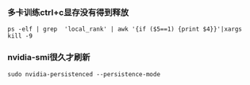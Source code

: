### 多卡训练ctrl+c显存没有得到释放
```shell
ps -elf | grep  'local_rank' | awk '{if ($5==1) {print $4}}'|xargs kill -9
```

### nvidia-smi很久才刷新
```
sudo nvidia-persistenced --persistence-mode
```